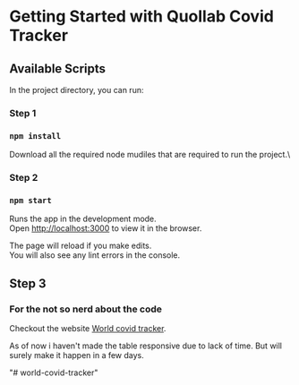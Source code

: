 # Getting Started with Quollab Covid Tracker


## Available Scripts

In the project directory, you can run:

### Step 1

### `npm install`

Download all the required node mudiles that are required to run the project.\

### Step 2

### `npm start`

Runs the app in the development mode.\
Open [http://localhost:3000](http://localhost:3000) to view it in the browser.

The page will reload if you make edits.\
You will also see any lint errors in the console.

## Step 3

### For the not so nerd about the code

Checkout the website [World covid tracker](https://covid-tracker-mohit.netlify.app/).

As of now i haven't made the table responsive due to lack of time. But will surely make it happen in a few days.

"# world-covid-tracker" 
